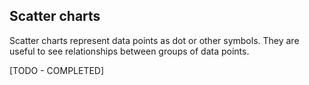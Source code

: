 ## Scatter charts

Scatter charts represent data points as dot or other symbols.
They are useful to see relationships between groups of data points.

[TODO - COMPLETED]
